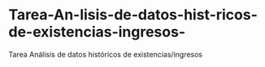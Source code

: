 # Tarea-An-lisis-de-datos-hist-ricos-de-existencias-ingresos-
Tarea Análisis de datos históricos de existencias/ingresos 
